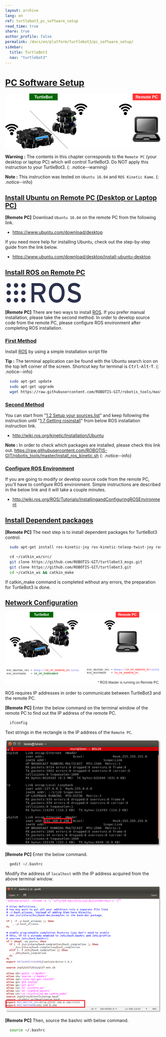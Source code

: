 ```yaml
---
layout: archive
lang: en
ref: turtlebot3_pc_software_setup
read_time: true
share: true
author_profile: false
permalink: /docs/en/platform/turtlebot3/pc_software_setup/
sidebar:
  title: TurtleBot3
  nav: "turtlebot3"
---
```


<div style="counter-reset: h1 4"></div>

# [PC Software Setup](#pc-software-setup)

![](/assets/images/platform/turtlebot3/software/remote_pc_and_turtlebot.png)

**Warning :** The contents in this chapter corresponds to the `Remote PC` (your desktop or laptop PC) which will control TurtleBot3. Do NOT apply this instruction to your TurtleBot3.
{: .notice--warning}

**Note :** This instruction was tested on `Ubuntu 16.04` and `ROS Kinetic Kame`.
{: .notice--info}

## [Install Ubuntu on Remote PC (Desktop or Laptop PC)](#install-ubuntu-on-remote-pc-desktop-or-laptop-pc)

**[Remote PC]** Download `Ubuntu 16.04` on the remote PC from the following link.

- https://www.ubuntu.com/download/desktop

If you need more help for installing Ubuntu, check out the step-by-step guide from the link below.

- https://www.ubuntu.com/download/desktop/install-ubuntu-desktop

## [Install ROS on Remote PC](#install-ros-on-remote-pc)

![](/assets/images/platform/turtlebot3/logo_ros.png)

**[Remote PC]** There are two ways to install [ROS][ros]. If you prefer manual installation, please take the second method.
In order to develop source code from the remote PC, please configure ROS environment after completing ROS installation.

### [First Method](#first-method)

Install [ROS][ros] by using a simple installation script file

**Tip :** The terminal application can be found with the Ubuntu search icon on the top left corner of the screen. Shortcut key for terminal is <kbd>Ctrl</kbd>-<kbd>Alt</kbd>-<kbd>T</kbd>.
{: .notice--info}

``` bash
  sudo apt-get update
  sudo apt-get upgrade
  wget https://raw.githubusercontent.com/ROBOTIS-GIT/robotis_tools/master/install_ros_kinetic.sh && chmod 755 ./install_ros_kinetic.sh && bash ./install_ros_kinetic.sh
```

### [Second Method](#second-method)

You can start from "[1.2 Setup your sources.list][12-setup-your-sourceslist]" and keep following the instruction until "[1.7 Getting rosinstall][17-getting-rosinstall]" from below ROS installation instruction link.

- http://wiki.ros.org/kinetic/Installation/Ubuntu

**Note :** In order to check which packages are installed, please check this link out. https://raw.githubusercontent.com/ROBOTIS-GIT/robotis_tools/master/install_ros_kinetic.sh
{: .notice--info}

### [Configure ROS Environment](#configure-ros-environment)
If you are going to modify or develop source code from the remote PC, you'll have to configure ROS environment. Simple instructions are described in the below link and it will take a couple minutes.

- http://wiki.ros.org/ROS/Tutorials/InstallingandConfiguringROSEnvironment

## [Install Dependent packages](#install-dependent-packages)

**[Remote PC]** The next step is to install dependent packages for TurtleBot3 control.

``` bash
  sudo apt-get install ros-kinetic-joy ros-kinetic-teleop-twist-joy ros-kinetic-teleop-twist-keyboard ros-kinetic-laser-proc ros-kinetic-rgbd-launch ros-kinetic-depthimage-to-laserscan ros-kinetic-rosserial-arduino ros-kinetic-rosserial-python ros-kinetic-rosserial-server ros-kinetic-rosserial-client ros-kinetic-rosserial-msgs ros-kinetic-amcl ros-kinetic-map-server ros-kinetic-move-base ros-kinetic-urdf ros-kinetic-xacro ros-kinetic-compressed-image-transport ros-kinetic-rqt-image-view ros-kinetic-gmapping ros-kinetic-navigation
```

``` bash
  cd ~/catkin_ws/src/
  git clone https://github.com/ROBOTIS-GIT/turtlebot3_msgs.git
  git clone https://github.com/ROBOTIS-GIT/turtlebot3.git
  cd ~/catkin_ws && catkin_make
```

If catkin_make command is completed without any errors, the preparation for TurtleBot3 is done.


## [Network Configuration](#network-configuration)

![](/assets/images/platform/turtlebot3/software/network_configuration.png)

ROS requires IP addresses in order to communicate between TurtleBot3 and the remote PC.

**[Remote PC]** Enter the below command on the terminal window of the remote PC to find out the IP address of the remote PC.

``` bash
  ifconfig
```

Text strings in the rectangle is the IP address of the `Remote PC`.

![](/assets/images/platform/turtlebot3/software/network_configuration2.png)

**[Remote PC]** Enter the below command.

``` bash
  gedit ~/.bashrc
```

Modify the address of `localhost` with the IP address acquired from the above terminal window.

![](/assets/images/platform/turtlebot3/software/network_configuration3.png)

**[Remote PC]** Then, source the bashrc with below command.

``` bash
  source ~/.bashrc
```

[12-setup-your-sourceslist]: http://wiki.ros.org/kinetic/Installation/Ubuntu#Installation.2BAC8-Ubuntu.2BAC8-Sources.Setup_your_sources.list
[17-getting-rosinstall]: http://wiki.ros.org/kinetic/Installation/Ubuntu#Getting_rosinstall
[ros]: http://wiki.ros.org

